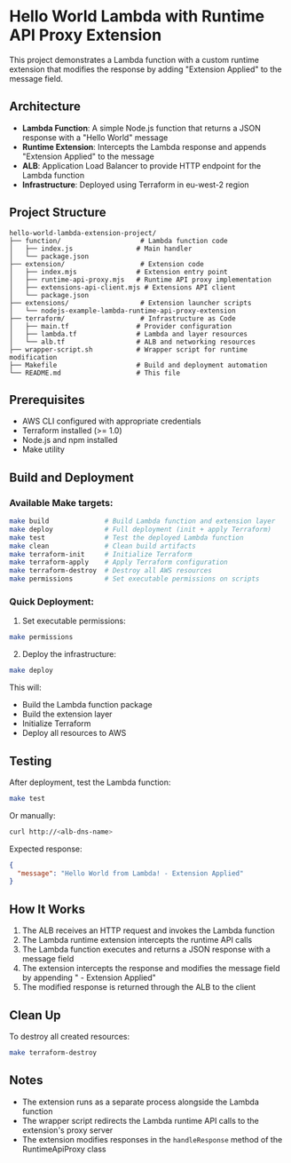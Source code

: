 # Hello World Lambda with Runtime API Proxy Extension

This project demonstrates a Lambda function with a custom runtime extension that modifies the response by adding "Extension Applied" to the message field.

## Architecture

- **Lambda Function**: A simple Node.js function that returns a JSON response with a "Hello World" message
- **Runtime Extension**: Intercepts the Lambda response and appends "Extension Applied" to the message
- **ALB**: Application Load Balancer to provide HTTP endpoint for the Lambda function
- **Infrastructure**: Deployed using Terraform in eu-west-2 region

## Project Structure

```
hello-world-lambda-extension-project/
├── function/                    # Lambda function code
│   ├── index.js                # Main handler
│   └── package.json
├── extension/                   # Extension code
│   ├── index.mjs               # Extension entry point
│   ├── runtime-api-proxy.mjs   # Runtime API proxy implementation
│   ├── extensions-api-client.mjs # Extensions API client
│   └── package.json
├── extensions/                  # Extension launcher scripts
│   └── nodejs-example-lambda-runtime-api-proxy-extension
├── terraform/                   # Infrastructure as Code
│   ├── main.tf                 # Provider configuration
│   ├── lambda.tf               # Lambda and layer resources
│   └── alb.tf                  # ALB and networking resources
├── wrapper-script.sh           # Wrapper script for runtime modification
├── Makefile                    # Build and deployment automation
└── README.md                   # This file
```

## Prerequisites

- AWS CLI configured with appropriate credentials
- Terraform installed (>= 1.0)
- Node.js and npm installed
- Make utility

## Build and Deployment

### Available Make targets:

```bash
make build              # Build Lambda function and extension layer
make deploy             # Full deployment (init + apply Terraform)
make test               # Test the deployed Lambda function
make clean              # Clean build artifacts
make terraform-init     # Initialize Terraform
make terraform-apply    # Apply Terraform configuration
make terraform-destroy  # Destroy all AWS resources
make permissions        # Set executable permissions on scripts
```

### Quick Deployment:

1. Set executable permissions:
```bash
make permissions
```

2. Deploy the infrastructure:
```bash
make deploy
```

This will:
- Build the Lambda function package
- Build the extension layer
- Initialize Terraform
- Deploy all resources to AWS

## Testing

After deployment, test the Lambda function:

```bash
make test
```

Or manually:
```bash
curl http://<alb-dns-name>
```

Expected response:
```json
{
  "message": "Hello World from Lambda! - Extension Applied"
}
```

## How It Works

1. The ALB receives an HTTP request and invokes the Lambda function
2. The Lambda runtime extension intercepts the runtime API calls
3. The Lambda function executes and returns a JSON response with a message field
4. The extension intercepts the response and modifies the message field by appending " - Extension Applied"
5. The modified response is returned through the ALB to the client

## Clean Up

To destroy all created resources:

```bash
make terraform-destroy
```

## Notes

- The extension runs as a separate process alongside the Lambda function
- The wrapper script redirects the Lambda runtime API calls to the extension's proxy server
- The extension modifies responses in the `handleResponse` method of the RuntimeApiProxy class